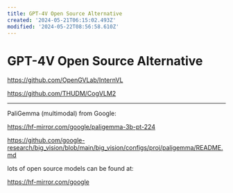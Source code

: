 ```yaml
---
title: GPT-4V Open Source Alternative
created: '2024-05-21T06:15:02.493Z'
modified: '2024-05-22T08:56:58.610Z'
---
```


# GPT-4V Open Source Alternative

https://github.com/OpenGVLab/InternVL

https://github.com/THUDM/CogVLM2

---

PaliGemma (multimodal) from Google:

https://hf-mirror.com/google/paligemma-3b-pt-224

https://github.com/google-research/big_vision/blob/main/big_vision/configs/proj/paligemma/README.md


lots of open source models can be found at:

https://hf-mirror.com/google
